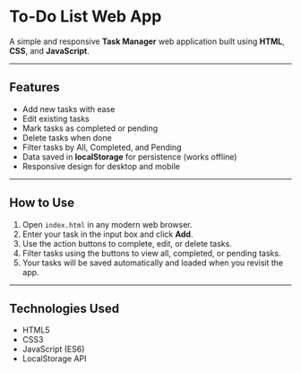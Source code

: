 # To-Do List Web App

A simple and responsive **Task Manager** web application built using **HTML**, **CSS**, and **JavaScript**.

---

## Features

- Add new tasks with ease  
- Edit existing tasks  
- Mark tasks as completed or pending  
- Delete tasks when done  
- Filter tasks by All, Completed, and Pending  
- Data saved in **localStorage** for persistence (works offline)  
- Responsive design for desktop and mobile  

---

## How to Use

1. Open `index.html` in any modern web browser.  
2. Enter your task in the input box and click **Add**.  
3. Use the action buttons to complete, edit, or delete tasks.  
4. Filter tasks using the buttons to view all, completed, or pending tasks.  
5. Your tasks will be saved automatically and loaded when you revisit the app.

---

## Technologies Used

- HTML5  
- CSS3  
- JavaScript (ES6)  
- LocalStorage API  


